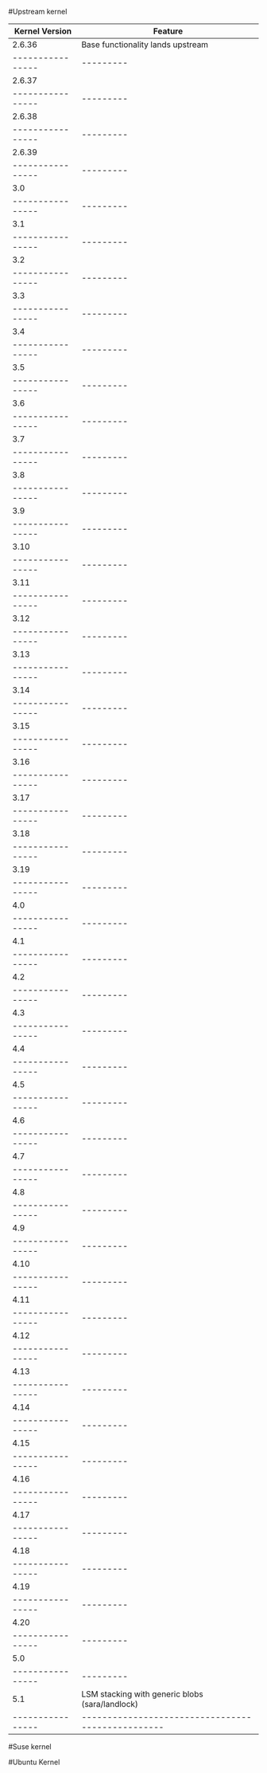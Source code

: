 
#Upstream kernel

| Kernel Version | Feature |
|----------------|---------|
| 2.6.36         | Base functionality lands upstream |
|----------------|---------|
| 2.6.37         |         |
|----------------|---------|
| 2.6.38         |         |
|----------------|---------|
| 2.6.39         |         |
|----------------|---------|
| 3.0            |         |
|----------------|---------|
| 3.1            |         |
|----------------|---------|
| 3.2            |         |
|----------------|---------|
| 3.3            |         |
|----------------|---------|
| 3.4            |         |
|----------------|---------|
| 3.5            |         |
|----------------|---------|
| 3.6            |         |
|----------------|---------|
| 3.7            |         |
|----------------|---------|
| 3.8            |         |
|----------------|---------|
| 3.9            |         |
|----------------|---------|
| 3.10           |         |
|----------------|---------|
| 3.11           |         |
|----------------|---------|
| 3.12           |         |
|----------------|---------|
| 3.13           |         |
|----------------|---------|
| 3.14           |         |
|----------------|---------|
| 3.15           |         |
|----------------|---------|
| 3.16           |         |
|----------------|---------|
| 3.17           |         |
|----------------|---------|
| 3.18           |         |
|----------------|---------|
| 3.19           |         |
|----------------|---------|
| 4.0            |         |
|----------------|---------|
| 4.1            |         |
|----------------|---------|
| 4.2            |         |
|----------------|---------|
| 4.3            |         |
|----------------|---------|
| 4.4            |         |
|----------------|---------|
| 4.5            |         |
|----------------|---------|
| 4.6            |         |
|----------------|---------|
| 4.7            |         |
|----------------|---------|
| 4.8            |         |
|----------------|---------|
| 4.9            |         |
|----------------|---------|
| 4.10           |         |
|----------------|---------|
| 4.11           |         |
|----------------|---------|
| 4.12           |         |
|----------------|---------|
| 4.13           |         |
|----------------|---------|
| 4.14           |         |
|----------------|---------|
| 4.15           |         |
|----------------|---------|
| 4.16           |         |
|----------------|---------|
| 4.17           |         |
|----------------|---------|
| 4.18           |         |
|----------------|---------|
| 4.19           |         |
|----------------|---------|
| 4.20           |         |
|----------------|---------|
| 5.0            |         |
|----------------|---------|
| 5.1            | LSM stacking with generic blobs (sara/landlock) |
|----------------|-------------------------------------------------|

#Suse kernel

#Ubuntu Kernel
